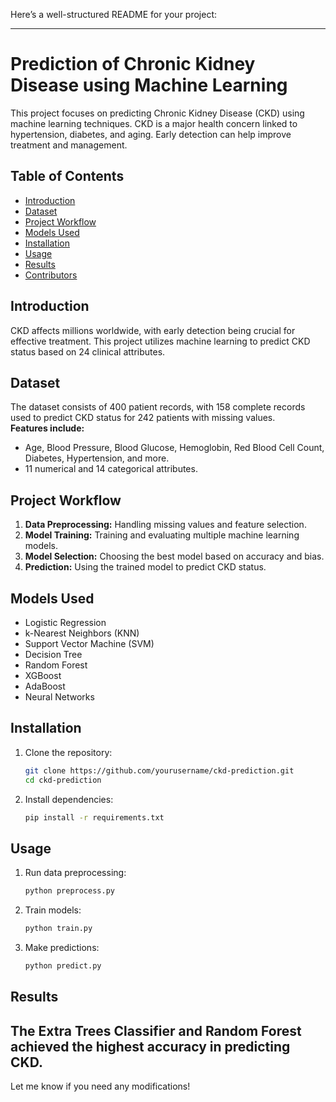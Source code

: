 Here’s a well-structured README for your project:  

---

# Prediction of Chronic Kidney Disease using Machine Learning  

This project focuses on predicting Chronic Kidney Disease (CKD) using machine learning techniques. CKD is a major health concern linked to hypertension, diabetes, and aging. Early detection can help improve treatment and management.  

## Table of Contents  
- [Introduction](#introduction)  
- [Dataset](#dataset)  
- [Project Workflow](#project-workflow)  
- [Models Used](#models-used)  
- [Installation](#installation)  
- [Usage](#usage)  
- [Results](#results)  
- [Contributors](#contributors)  

## Introduction  
CKD affects millions worldwide, with early detection being crucial for effective treatment. This project utilizes machine learning to predict CKD status based on 24 clinical attributes.  

## Dataset  
The dataset consists of 400 patient records, with 158 complete records used to predict CKD status for 242 patients with missing values.  
**Features include:**  
- Age, Blood Pressure, Blood Glucose, Hemoglobin, Red Blood Cell Count, Diabetes, Hypertension, and more.  
- 11 numerical and 14 categorical attributes.  

## Project Workflow  
1. **Data Preprocessing:** Handling missing values and feature selection.  
2. **Model Training:** Training and evaluating multiple machine learning models.  
3. **Model Selection:** Choosing the best model based on accuracy and bias.  
4. **Prediction:** Using the trained model to predict CKD status.  

## Models Used  
- Logistic Regression  
- k-Nearest Neighbors (KNN)  
- Support Vector Machine (SVM)  
- Decision Tree  
- Random Forest  
- XGBoost  
- AdaBoost  
- Neural Networks  

## Installation  
1. Clone the repository:  
   ```sh
   git clone https://github.com/yourusername/ckd-prediction.git  
   cd ckd-prediction  
   ```  
2. Install dependencies:  
   ```sh
   pip install -r requirements.txt  
   ```  

## Usage  
1. Run data preprocessing:  
   ```sh
   python preprocess.py  
   ```  
2. Train models:  
   ```sh
   python train.py  
   ```  
3. Make predictions:  
   ```sh
   python predict.py  
   ```  

## Results  
The Extra Trees Classifier and Random Forest achieved the highest accuracy in predicting CKD.  
---

Let me know if you need any modifications!
